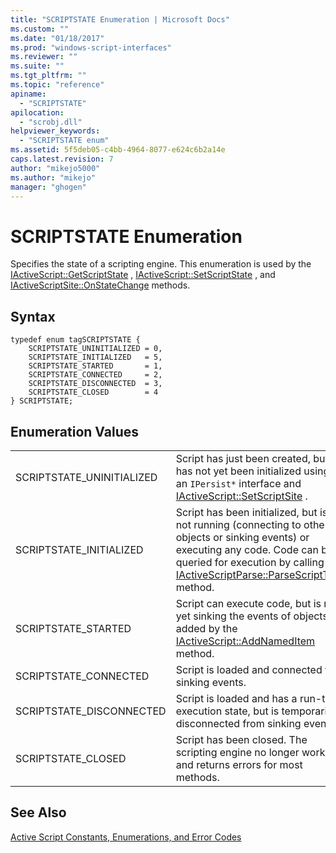 ```yaml
---
title: "SCRIPTSTATE Enumeration | Microsoft Docs"
ms.custom: ""
ms.date: "01/18/2017"
ms.prod: "windows-script-interfaces"
ms.reviewer: ""
ms.suite: ""
ms.tgt_pltfrm: ""
ms.topic: "reference"
apiname: 
  - "SCRIPTSTATE"
apilocation: 
  - "scrobj.dll"
helpviewer_keywords: 
  - "SCRIPTSTATE enum"
ms.assetid: 5f5deb05-c4bb-4964-8077-e624c6b2a14e
caps.latest.revision: 7
author: "mikejo5000"
ms.author: "mikejo"
manager: "ghogen"
---
```

# SCRIPTSTATE Enumeration
Specifies the state of a scripting engine. This enumeration is used by the [IActiveScript::GetScriptState](../../winscript/reference/iactivescript-getscriptstate.md) , [IActiveScript::SetScriptState](../../winscript/reference/iactivescript-setscriptstate.md) , and [IActiveScriptSite::OnStateChange](../../winscript/reference/iactivescriptsite-onstatechange.md) methods.  
  
## Syntax  
  
```  
typedef enum tagSCRIPTSTATE {  
    SCRIPTSTATE_UNINITIALIZED = 0,  
    SCRIPTSTATE_INITIALIZED   = 5,  
    SCRIPTSTATE_STARTED       = 1,  
    SCRIPTSTATE_CONNECTED     = 2,  
    SCRIPTSTATE_DISCONNECTED  = 3,  
    SCRIPTSTATE_CLOSED        = 4  
} SCRIPTSTATE;  
```  
  
## Enumeration Values  
  
|||  
|-|-|  
|SCRIPTSTATE_UNINITIALIZED|Script has just been created, but has not yet been initialized using an `IPersist*` interface and [IActiveScript::SetScriptSite](../../winscript/reference/iactivescript-setscriptsite.md) .|  
|SCRIPTSTATE_INITIALIZED|Script has been initialized, but is not running (connecting to other objects or sinking events) or executing any code. Code can be queried for execution by calling the [IActiveScriptParse::ParseScriptText](../../winscript/reference/iactivescriptparse-parsescripttext.md) method.|  
|SCRIPTSTATE_STARTED|Script can execute code, but is not yet sinking the events of objects added by the [IActiveScript::AddNamedItem](../../winscript/reference/iactivescript-addnameditem.md) method.|  
|SCRIPTSTATE_CONNECTED|Script is loaded and connected for sinking events.|  
|SCRIPTSTATE_DISCONNECTED|Script is loaded and has a run-time execution state, but is temporarily disconnected from sinking events.|  
|SCRIPTSTATE_CLOSED|Script has been closed. The scripting engine no longer works and returns errors for most methods.|  
  
## See Also  
 [Active Script Constants, Enumerations, and Error Codes](../../winscript/reference/active-script-constants-enumerations-and-error-codes.md)